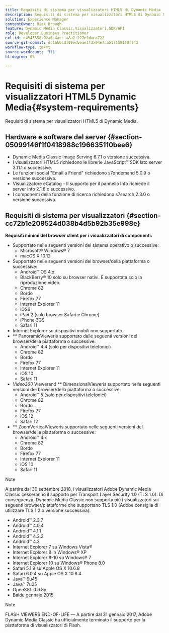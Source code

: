 ```yaml
---
title: Requisiti di sistema per visualizzatori HTML5 di Dynamic Media
description: Requisiti di sistema per visualizzatori HTML5 di Dynamic Media.
solution: Experience Manager
contentOwner: Rick Brough
feature: Dynamic Media Classic,Visualizzatori,SDK/API
role: Developer,Business Practitioner
exl-id: e4543358-92a6-4acc-a8a2-227e1daea722
source-git-commit: dc1bbbcd109ecbeae1f3a04e7ca5371581f0f743
workflow-type: tm+mt
source-wordcount: '311'
ht-degree: 0%

---
```


# Requisiti di sistema per visualizzatori HTML5 Dynamic Media{#system-requirements}

Requisiti di sistema per visualizzatori HTML5 di Dynamic Media.

<!-- Updated April 06, 2021 from https://wiki.corp.adobe.com/pages/viewpage.action?spaceKey=scene7qa&title=s7Viewers%2C+S7SDK%2C+S7OnDemand+Release+Notes - Contact is Sasha -->

## Hardware e software del server {#section-05099146f1f0418988c196635110bee6}

* Dynamic Media Classic Image Serving 6.7.1 o versione successiva.
* I visualizzatori HTML5 richiedono le librerie JavaScript™ SDK lato server 3.11.1 o successive.
* Le funzioni social &quot;Email a Friend&quot; richiedono s7ondemand 5.0.9 o versione successiva.
* Visualizzatore eCatalog - Il supporto per il pannello Info richiede il server info 2.1.8 o successivo.
* I componenti della funzione di ricerca richiedono s7search 2.3.0 o versione successiva.

## Requisiti di sistema per visualizzatori {#section-cc72b1e209524d038b4d5b92b35e998e}

**Requisiti minimi del browser client per i visualizzatori di componenti:**

* Supportato nelle seguenti versioni del sistema operativo o successive:
   * Microsoft® Windows® 7
   * macOS X 10.12
* Supportato nelle seguenti versioni del browser/della piattaforma o successive:
   * Android™ OS 4.x
   * BlackBerry® 10 solo su browser nativi. È supportata solo la riproduzione video.
   * Chrome 82
   * Bordo
   * Firefox 77
   * Internet Explorer 11
   * iOS6
   * iPad 2 (solo browser Safari e Chrome)
   * iPhone 3GS
   * Safari 11
* Internet Explorer su dispositivi mobili non supportato.
* ** PanoramicVieweris supportato dalle seguenti versioni del browser/della piattaforma o successive:
   * Android™ 4.4 (solo per dispositivi telefonici)
   * Chrome 82
   * Bordo
   * Firefox 77
   * Internet Explorer 11
   * iOS 10
   * Safari 11
* *Video360* Viewerand  ** DimensionalVieweris supportato nelle seguenti versioni del browser/della piattaforma o successive:
   * Android™ 5 (solo per dispositivi telefonici)
   * Chrome 82
   * Bordo
   * Firefox 77
   * iOS 12
   * Safari 12
* ** ZoomVerticalVieweris supportato nelle seguenti versioni del browser/della piattaforma o successive:
   * Android™ 4.x
   * Chrome 82
   * Bordo
   * Firefox 77
   * Internet Explorer 11
   * iOS 10
   * Safari 11

>[!NOTE]
>
>A partire dal 30 settembre 2018, i visualizzatori Adobe Dynamic Media Classic cesseranno il supporto per Transport Layer Security 1.0 (TLS 1.0). Di conseguenza, Dynamic Media Classic non supporta più i visualizzatori sui seguenti browser/piattaforme che supportano TLS 1.0 (Adobe consiglia di utilizzare TLS 1.2 o versione successiva):
>
> * Android™ 2.3.7
> * Android™ 4.0.4
> * Android™ 4.1.1
> * Android™ 4.2.2
> * Android™ 4.3
> * Internet Explorer 7 su Windows Vista®
> * Internet Explorer 8 in Windows® XP
> * Internet Explorer 8-10 su Windows® 7
> * Internet Explorer 10 su Windows® Phone 8.0
> * Safari 5.1.9 su Apple OS X 10.6.8
> * Safari 6.0.4 su Apple OS X 10.8.4
> * Java™ 6u45
> * Java™ 7u25
> * OpenSSL 0.9.8y
> * Baidu gennaio 2015


>[!NOTE]
>
>FLASH VIEWERS END-OF-LIFE — A partire dal 31 gennaio 2017, Adobe Dynamic Media Classic ha ufficialmente terminato il supporto per la piattaforma di visualizzatori di Flash.
